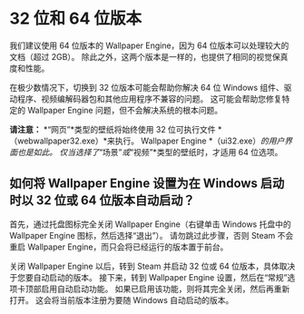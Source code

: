 # 32 位和 64 位版本

我们建议使用 64 位版本的 Wallpaper Engine，因为 64 位版本可以处理较大的文档（超过 2GB）。 除此之外，这两个版本是一样的，也提供了相同的视觉保真度和性能。

在极少数情况下，切换到 32 位版本可能会帮助你解决 64 位 Windows 组件、驱动程序、视频编解码器包和其他应用程序不兼容的问题。 这可能会帮助您修复特定的 Wallpaper Engine 问题，但不会解决系统的根本问题。

**请注意：** *“网页”*类型的壁纸将始终使用 32 位可执行文件 *（webwallpaper32.exe）*来执行。 Wallpaper Engine *（ui32.exe）*的用户界面也是如此。 仅当选择了*“场景”*或*“视频”*类型的壁纸时，才适用 64 位选项。

## 如何将 Wallpaper Engine 设置为在 Windows 启动时以 32 位或 64 位版本自动启动？

首先，通过托盘图标完全关闭 Wallpaper Engine（右键单击 Windows 托盘中的 Wallpaper Engine 图标，然后选择“退出”）。 请勿跳过此步骤，否则 Steam 不会重启 Wallpaper Engine，而只会将已经运行的版本置于前台。

关闭 Wallpaper Engine 以后，转到 Steam 并启动 32 位或 64 位版本，具体取决于您要自动启动的版本。 接下来，转到 Wallpaper Engine 设置，然后在“常规”选项卡顶部启用自动启动功能。 如果已启用该功能，则将其完全关闭，然后再重新打开。 这会将当前版本注册为要随 Windows 自动启动的版本。
